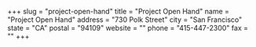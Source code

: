 +++
slug = "project-open-hand"
title = "Project Open Hand"
name = "Project Open Hand"
address = "730 Polk Street"
city = "San Francisco"
state = "CA"
postal = "94109"
website = ""
phone = "415-447-2300"
fax = ""
+++
